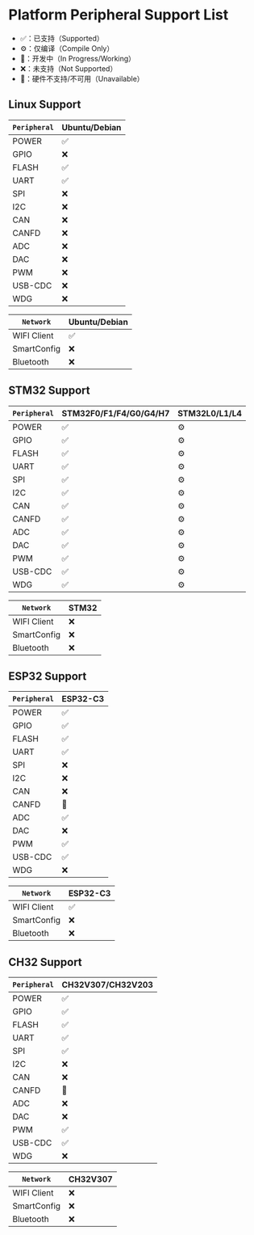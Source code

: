 # Platform Peripheral Support List

- ✅：已支持（Supported）
- ⚙️：仅编译（Compile Only）
- 🔄：开发中（In Progress/Working）
- ❌：未支持（Not Supported）
- 🚫：硬件不支持/不可用（Unavailable）

## Linux Support

| `Peripheral` | Ubuntu/Debian |
| ------------ | ------------- |
| POWER        | ✅             |
| GPIO         | ❌             |
| FLASH        | ✅             |
| UART         | ✅             |
| SPI          | ❌             |
| I2C          | ❌             |
| CAN          | ❌             |
| CANFD        | ❌             |
| ADC          | ❌             |
| DAC          | ❌             |
| PWM          | ❌             |
| USB-CDC      | ❌             |
| WDG          | ❌             |

| `Network`   | Ubuntu/Debian |
| ----------- | ------------- |
| WIFI Client | ✅             |
| SmartConfig | ❌             |
| Bluetooth   | ❌             |

## STM32 Support

| `Peripheral` | STM32F0/F1/F4/G0/G4/H7 | STM32L0/L1/L4 |
| ------------ | ---------------------- | ------------- |
| POWER        | ✅                      | ⚙️             |
| GPIO         | ✅                      | ⚙️             |
| FLASH        | ✅                      | ⚙️             |
| UART         | ✅                      | ⚙️             |
| SPI          | ✅                      | ⚙️             |
| I2C          | ✅                      | ⚙️             |
| CAN          | ✅                      | ⚙️             |
| CANFD        | ✅                      | ⚙️             |
| ADC          | ✅                      | ⚙️             |
| DAC          | ✅                      | ⚙️             |
| PWM          | ✅                      | ⚙️             |
| USB-CDC      | ✅                      | ⚙️             |
| WDG          | ✅                      | ⚙️             |

| `Network`   | STM32 |
| ----------- | ----- |
| WIFI Client | ❌     |
| SmartConfig | ❌     |
| Bluetooth   | ❌     |

## ESP32 Support

| `Peripheral` | ESP32-C3 |
| ------------ | -------- |
| POWER        | ✅        |
| GPIO         | ✅        |
| FLASH        | ✅        |
| UART         | ✅        |
| SPI          | ❌        |
| I2C          | ❌        |
| CAN          | ❌        |
| CANFD        | 🚫        |
| ADC          | ✅        |
| DAC          | ❌        |
| PWM          | ✅        |
| USB-CDC      | ✅        |
| WDG          | ❌        |

| `Network`   | ESP32-C3 |
| ----------- | -------- |
| WIFI Client | ✅        |
| SmartConfig | ❌        |
| Bluetooth   | ❌        |

## CH32 Support

| `Peripheral` | CH32V307/CH32V203 |
| ------------ | ----------------- |
| POWER        | ✅                 |
| GPIO         | ✅                 |
| FLASH        | ✅                 |
| UART         | ✅                 |
| SPI          | ✅                 |
| I2C          | ❌                 |
| CAN          | ❌                 |
| CANFD        | 🚫                 |
| ADC          | ❌                 |
| DAC          | ❌                 |
| PWM          | ✅                 |
| USB-CDC      | ✅                 |
| WDG          | ❌                 |

| `Network`   | CH32V307 |
| ----------- | -------- |
| WIFI Client | ❌        |
| SmartConfig | ❌        |
| Bluetooth   | ❌        |

